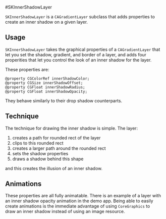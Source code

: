#SKInnerShadowLayer

`SKInnerShadowLayer` is a `CAGradientLayer` subclass that adds properties to create an inner shadow on a given layer.

## Usage

`SKInnerShadowLayer` takes the graphical properties of a `CAGradientLayer` that let you set the shadow, gradient, and border of a layer, and adds four properities that let you control the look of an inner shadow for the layer.

These properties are:

	@property CGColorRef innerShadowColor;
	@property CGSize innerShadowOffset;
	@property CGFloat innerShadowRadius;
	@property CGFloat innerShadowOpacity;

They behave similarly to their drop shadow counterparts.

## Technique

The technique for drawing the inner shadow is simple. The layer:

1. creates a path for rounded rect of the layer
2. clips to this rounded rect
3. creates a larger path around the rounded rect
4. sets the shadow properties
5. draws a shadow behind this shape

and this creates the illusion of an inner shadow.

## Animations

These properties are all fully animatable. There is an example of a layer with an inner shadow opacity animation in the demo app. Being able to easily create animations is the immediate advantage of using `CoreGraphics` to draw an inner shadow instead of using an image resource.